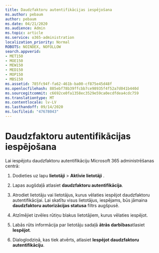 ```yaml
---
title: Daudzfaktoru autentifikācijas iespējošana
ms.author: pebaum
author: pebaum
ms.date: 04/21/2020
ms.audience: Admin
ms.topic: article
ms.service: o365-administration
localization_priority: Normal
ROBOTS: NOINDEX, NOFOLLOW
search.appverid:
- MET150
- MOE150
- MEW150
- MED150
- MOP150
- MBS150
ms.assetid: 785fc94f-fa62-461b-ba00-cf875e45d48f
ms.openlocfilehash: 885ebf78b39ffcbb7ce98935f4f52a7d041b440d
ms.sourcegitcommit: c6692ce0fa1358ec3529e59ca0ecdfdea4cdc759
ms.translationtype: MT
ms.contentlocale: lv-LV
ms.lasthandoff: 09/14/2020
ms.locfileid: "47678043"
---
```

# <a name="enable-multi-factor-authentication"></a>Daudzfaktoru autentifikācijas iespējošana

Lai iespējotu daudzfaktoru autentifikāciju Microsoft 365 administrēšanas centrā:

1. Dodieties uz lapu **lietotāji** \> **Aktīvie lietotāji** .
    
2. Lapas augšdaļā atlasiet **daudzfaktoru autentifikācija**. 
    
3. Atrodiet lietotāju vai lietotājus, kurus vēlaties iespējot daudzfaktoru autentifikācijai. Lai skatītu visus lietotājus, iespējams, būs jāmaina **daudzfaktoru autorizācijas statusa** filtrs augšpusē.
    
4. Atzīmējiet izvēles rūtiņu blakus lietotājiem, kurus vēlaties iespējot.
    
5.  Labās rūts informācija par lietotāju sadaļā **ātrās darbības**atlasiet **Iespējot**. 
    
6. Dialoglodziņā, kas tiek atvērts, atlasiet **Iespējot daudzfaktoru autentifikāciju**. 
    

